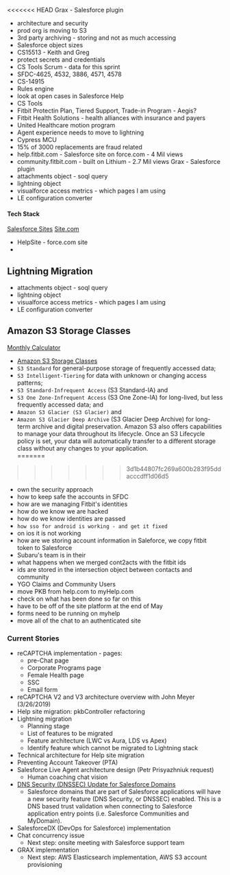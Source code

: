 <<<<<<< HEAD
Grax - Salesforce plugin
* architecture and security
* prod org is moving to S3
* 3rd party archiving - storing and not as much accessing
* Salesforce object sizes
* CS15513 - Keith and Greg
* protect secrets and credentials
* CS Tools Scrum - data for this sprint
* SFDC-4625, 4532, 3886, 4571, 4578
* CS-14915
* Rules engine
* look at open cases in Salesforce Help
* CS Tools
* Fitbit Protectin Plan, Tiered Support, Trade-in Program - Aegis?
* Fitbit Health Solutions - health alliances with insurance and payers
* United Healthcare motion program
* Agent experience needs to move to lightning
* Cypress MCU
* 15% of 3000 replacements are fraud related
* help.fitbit.com - Salesforce site on force.com - 4 Mil views
* community.fitbit.com - built on Lithium - 2.7 Mil views
Grax - Salesforce plugin
* attachments object - soql query
* lightning object
* visualforce access metrics - which pages I am using
* LE configuration converter
#### Tech Stack
[Salesforce Sites](https://help.salesforce.com/articleView?id=sites_overview.htm&type=5)
[Site.com](https://help.salesforce.com/articleView?id=siteforce_overview.htm&type=5)
* HelpSite - force.com site
* 


## Lightning Migration
* attachments object - soql query
* lightning object
* visualforce access metrics - which pages I am using
* LE configuration converter

## Amazon S3 Storage Classes
[Monthly Calculator](https://calculator.s3.amazonaws.com/index.html)
* [Amazon S3 Storage Classes](https://aws.amazon.com/s3/storage-classes/)
* `S3 Standard` for general-purpose storage of frequently accessed data; 
* `S3 Intelligent-Tiering` for data with unknown or changing access patterns; 
* `S3 Standard-Infrequent Access` (S3 Standard-IA) and 
* `S3 One Zone-Infrequent Access` (S3 One Zone-IA) for long-lived, but less frequently accessed data; and 
* `Amazon S3 Glacier (S3 Glacier)` and 
* `Amazon S3 Glacier Deep Archive` (S3 Glacier Deep Archive) for long-term archive and digital preservation. Amazon S3 also offers capabilities to manage your data throughout its lifecycle. Once an S3 Lifecycle policy is set, your data will automatically transfer to a different storage class without any changes to your application.  
=======

>>>>>>> 3d1b44807fc269a600b283f95ddacccdff1d06d5

* own the security approach
* how to keep safe the accounts in SFDC
* how are we managing Fitbit's identities
* how do we know we are hacked
* how do we know identities are passed
* `how sso for android is working - and get it fixed`
* on ios it is not working
* how are we storing account information in Saleforce, we copy fitbit token to Salesforce
* Subaru's team is in their
* what happens when we merged cont2acts with the fitbit ids
* ids are stored in the intersection object between contacts and community
* YGO Claims and Community Users
* move PKB from help.com to myHelp.com
* check on what has been done so far on this 
* have to be off of the site platform at the end of May
* forms need to be running on myhelp
* move all of the chat to an authenticated site


### Current Stories
* reCAPTCHA implementation - pages:
    * pre-Chat page
    * Corporate Programs page
    * Female Health page
    * SSC
    * Email form
* reCAPTCHA V2 and V3 architecture overview with John Meyer (3/26/2019)
* Help site migration: pkbController refactoring
* Lightning migration
    * Planning stage 
    * List of features to be migrated
    * Feature architecture (LWC vs Aura, LDS vs Apex)
    * Identify feature which cannot be migrated to Lightning stack
* Technical architecture for Help site migration
* Preventing Account Takeover (PTA)
* Salesforce Live Agent architecture design (Petr Prisyazhniuk request)
    * Human coaching chat vision
* [DNS Security (DNSSEC) Update for Salesforce Domains](https://help.salesforce.com/articleView?id=000274941&language=en_US&type=1)
    * Salesforce domains that are part of Salesforce applications will have a new security feature (DNS Security, or DNSSEC) enabled. This is a DNS based trust validation when connecting to Salesforce application entry points (i.e. Salesforce Communities and MyDomain).
* SalesforceDX (DevOps for Salesforce) implementation
* Chat concurrency issue
    * Next step: onsite meeting with Salesforce support team
* GRAX implementation
    * Next step: AWS Elasticsearch implementation, AWS S3 account provisioning
